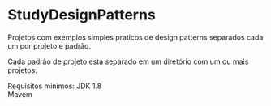 # StudyDesignPatterns
Projetos com exemplos simples praticos de design patterns separados cada um por projeto e padrão. 

Cada padrão de projeto esta separado em um diretório com um ou mais projetos. 

Requisitos minimos:
  JDK 1.8<br>
  Mavem<br>

